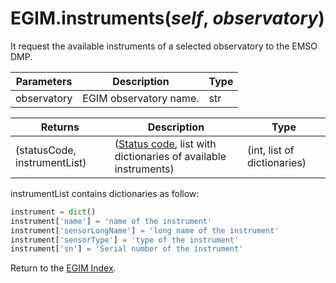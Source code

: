# EGIM.instruments(*self*, *observatory*)

It request the available instruments of a selected observatory to the EMSO DMP.

Parameters | Description | Type
--- | --- | ---
observatory | EGIM observatory name. | str

Returns | Description | Type
--- | --- | ---
(statusCode, instrumentList) | ([Status code](https://en.wikipedia.org/wiki/List_of_HTTP_status_codes), list with dictionaries of available instruments) | (int, list of dictionaries)

instrumentList contains dictionaries as follow:

```python
instrument = dict()
instrument['name'] = 'name of the instrument'
instrument['sensorLongName'] = 'long name of the instrument'
instrument['sensorType'] = 'type of the instrument'
instrument['sn'] = 'Serial number of the instrument'
```

Return to the [EGIM Index](index_egim.md).
